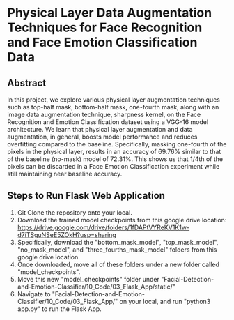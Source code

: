 # Physical Layer Data Augmentation Techniques for Face Recognition and Face Emotion Classification Data

## Abstract
In this project, we explore various physical layer augmentation techniques such as top-half mask, bottom-half mask, one-fourth mask, along with an image data augmentation technique, sharpness kernel, on the Face Recognition and Emotion Classification dataset using a VGG-16 model architecture. We learn that physical layer augmentation and data augmentation, in general, boosts model performance and reduces overfitting compared to the baseline. Specifically, masking one-fourth of the pixels in the physical layer, results in an accuracy of 69.76% similar to that of the baseline (no-mask) model of 72.31%. This shows us that 1/4th of the pixels can be discarded in a Face Emotion Classification experiment while still maintaining near baseline accuracy.  

## Steps to Run Flask Web Application

1. Git Clone the repository onto your local.
2. Download the trained model checkpoints from this google drive location: https://drive.google.com/drive/folders/1fDAPtVYReKV1K1w-d7iTSguNSeE5ZOkH?usp=sharing
3. Specifically, download the "bottom_mask_model", "top_mask_model", "no_mask_model", and "three_fourths_mask_model" folders from this google drive location.
4. Once downloaded, move all of these folders under a new folder called "model_checkpoints".
5. Move this new "model_checkpoints" folder under "Facial-Detection-and-Emotion-Classifier/10_Code/03_Flask_App/static/"
6. Navigate to "Facial-Detection-and-Emotion-Classifier/10_Code/03_Flask_App/" on your local, and run "python3 app.py" to run the Flask App.
